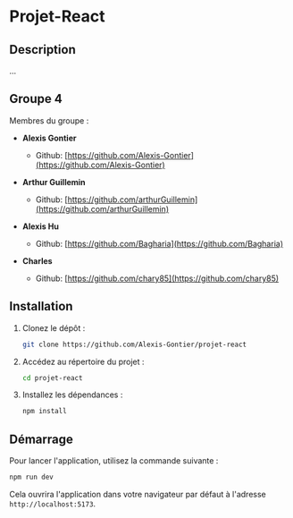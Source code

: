 # Projet-React

## Description
...

## Groupe 4

Membres du groupe :
- **Alexis Gontier**
   - Github: [https://github.com/Alexis-Gontier](https://github.com/Alexis-Gontier)

- **Arthur Guillemin**
   - Github: [https://github.com/arthurGuillemin](https://github.com/arthurGuillemin)

- **Alexis Hu**
   - Github: [https://github.com/Bagharia](https://github.com/Bagharia)

- **Charles**
   - Github: [https://github.com/chary85](https://github.com/chary85)

## Installation

1. Clonez le dépôt :
    ```bash
    git clone https://github.com/Alexis-Gontier/projet-react
    ```

2. Accédez au répertoire du projet :

    ```bash
    cd projet-react
    ```

3. Installez les dépendances :
    ```bash
    npm install
    ```
## Démarrage
Pour lancer l'application, utilisez la commande suivante :

```bash
npm run dev
```
Cela ouvrira l'application dans votre navigateur par défaut à l'adresse `http://localhost:5173`.
